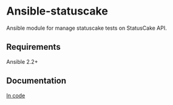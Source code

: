 # Ansible-statuscake

Ansible module for manage statuscake tests on StatusCake API.

## Requirements

Ansible 2.2+

## Documentation

[In code](library/statuscake.py)
